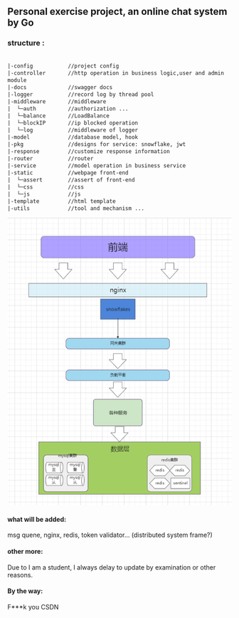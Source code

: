 ## Personal exercise project, an online chat system by Go

### structure :

```

|-config           //project config   
|-controller       //http operation in business logic,user and admin module
|-docs             //swagger docs
|-logger           //record log by thread pool
|-middleware       //middleware
|  └─auth          //authorization ...
|  └─balance       //LoadBalance
|  └─blockIP       //ip blocked operation
|  └─log           //middleware of logger
|-model            //database model, hook
|-pkg              //designs for service: snowflake, jwt
|-response         //customize response information
|-router           //router 
|-service          //model operation in business service
|-static           //webpage front-end 
|  └─assert        //assert of front-end
|  └─css           //css
|  └─js            //js
|-template         //html template
|-utils            //tool and mechanism ...
```

![](structure.png)

#### what will be added:

msg quene, nginx, redis, token validator...  (distributed system frame?)

#### other more:

Due to I am a student, I always delay to update by examination or other reasons.

#### By the way:

F***k you CSDN
